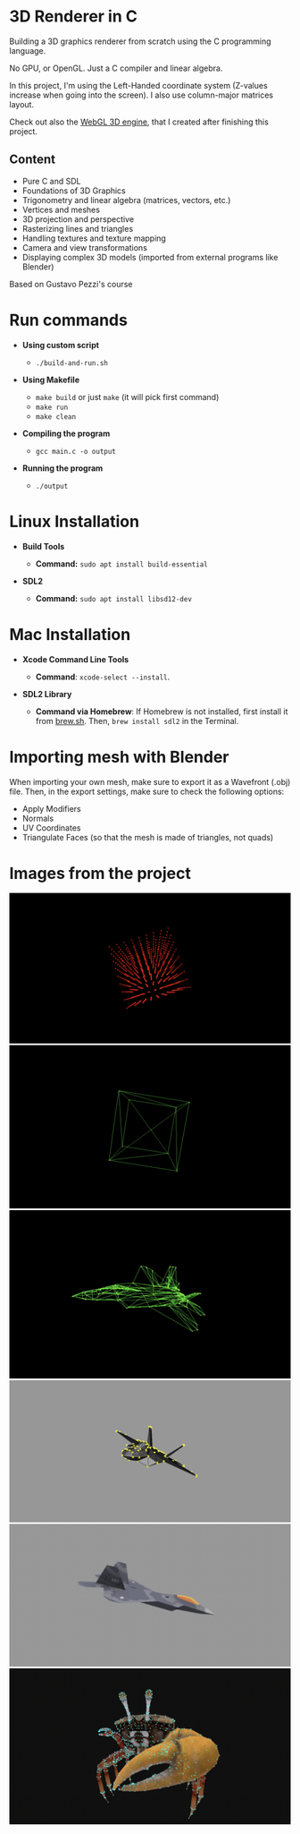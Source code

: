 # 3D Renderer in C

Building a 3D graphics renderer from scratch using the C programming language.

No GPU, or OpenGL. Just a C compiler and linear algebra.

In this project, I'm using the Left-Handed coordinate system (Z-values increase when going into the screen). I also use column-major matrices layout.

Check out also the [WebGL 3D engine](https://github.com/michalzalobny/webgl-viewer), that I created after finishing this project.

## Content

- Pure C and SDL
- Foundations of 3D Graphics
- Trigonometry and linear algebra (matrices, vectors, etc.)
- Vertices and meshes
- 3D projection and perspective
- Rasterizing lines and triangles
- Handling textures and texture mapping
- Camera and view transformations
- Displaying complex 3D models (imported from external programs like Blender)

Based on Gustavo Pezzi's course

# Run commands

- **Using custom script**

  - `./build-and-run.sh`

- **Using Makefile**

  - `make build` or just `make` (it will pick first command)
  - `make run`
  - `make clean`

- **Compiling the program**

  - `gcc main.c -o output`

- **Running the program**
  - `./output`

# Linux Installation

- **Build Tools**

  - **Command:** `sudo apt install build-essential`

- **SDL2**

  - **Command:** `sudo apt install libsd12-dev`

# Mac Installation

- **Xcode Command Line Tools**

  - **Command**: `xcode-select --install`.

- **SDL2 Library**

  - **Command via Homebrew**: If Homebrew is not installed, first install it from [brew.sh](https://brew.sh/). Then, `brew install sdl2` in the Terminal.

# Importing mesh with Blender

When importing your own mesh, make sure to export it as a Wavefront (.obj) file. Then, in the export settings, make sure to check the following options:

- Apply Modifiers
- Normals
- UV Coordinates
- Triangulate Faces (so that the mesh is made of triangles, not quads)

# Images from the project

![1](docs/1.png)
![2](docs/2.png)
![3](docs/3.png)
![4](docs/4.png)
![5](docs/5.png)
![6](docs/6.png)

